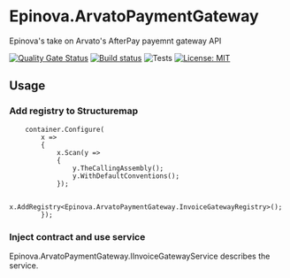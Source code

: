 # Epinova.ArvatoPaymentGateway
Epinova's take on Arvato's AfterPay payemnt gateway API

[![Quality Gate Status](https://sonarcloud.io/api/project_badges/measure?project=Epinova.ArvatoPaymentGateway&metric=alert_status)](https://sonarcloud.io/dashboard?id=Epinova.ArvatoPaymentGateway)
[![Build status](https://ci.appveyor.com/api/projects/status/0tkmpwvxrbnlpqmx/branch/master?svg=true)](https://ci.appveyor.com/project/Epinova_AppVeyor_Team/epinova-arvatopaymentgateway/branch/master)
![Tests](https://img.shields.io/appveyor/tests/Epinova_AppVeyor_Team/epinova-arvatopaymentgateway.svg)
[![License: MIT](https://img.shields.io/badge/License-MIT-yellow.svg)](https://opensource.org/licenses/MIT)

## Usage
### Add registry to Structuremap

```
    container.Configure(
        x =>
        {
            x.Scan(y =>
            {
                y.TheCallingAssembly();
                y.WithDefaultConventions();
            });

            x.AddRegistry<Epinova.ArvatoPaymentGateway.InvoiceGatewayRegistry>();
        });
```

### Inject contract and use service

Epinova.ArvatoPaymentGateway.IInvoiceGatewayService describes the service. 